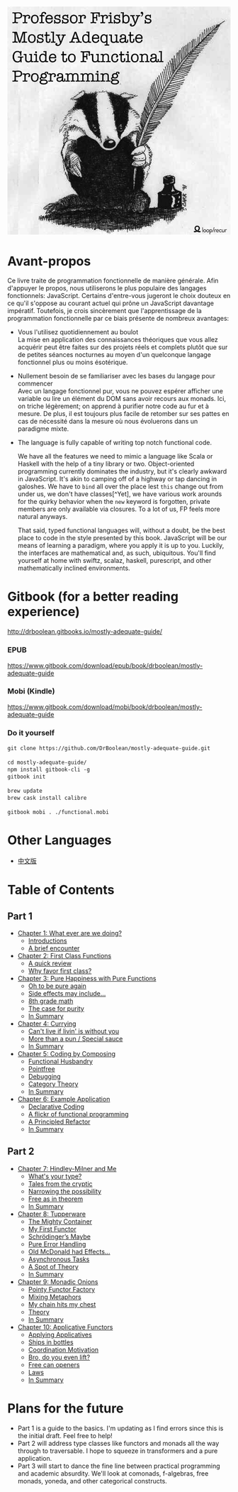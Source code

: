 <img src="images/cover.png"/>

# Avant-propos

Ce livre traite de programmation fonctionnelle de manière générale. Afin d'appuyer le propos, nous
utiliserons le plus populaire des langages fonctionnels: JavaScript. Certains d'entre-vous jugeront
le choix douteux en ce qu'il s'oppose au courant actuel qui prône un JavaScript davantage impératif.
Toutefois, je crois sincèrement que l'apprentissage de la programmation fonctionnelle par ce biais
présente de nombreux avantages:

- Vous l'utilisez quotidiennement au boulot   
    La mise en application des connaissances théoriques que vous allez acquérir peut être faites sur
    des projets réels et complets plutôt que sur de petites séances nocturnes au moyen d'un
    quelconque langage fonctionnel plus ou moins ésotérique. 

- Nullement besoin de se familiariser avec les bases du langage pour commencer   
    Avec un langage fonctionnel pur, vous ne pouvez espérer afficher une variable ou lire un élément
    du DOM sans avoir recours aux monads. Ici, on triche légèrement; on apprend à purifier notre code
    au fur et à mesure. De plus, il est toujours plus facile de retomber sur ses pattes en cas de
    nécessité dans la mesure où nous évoluerons dans un paradigme mixte. 

* The language is fully capable of writing top notch functional code.

    We have all the features we need to mimic a language like Scala or Haskell with the help of a
    tiny library or two. Object-oriented programming currently dominates the industry, but it's
    clearly awkward in JavaScript. It's akin to camping off of a highway or tap dancing in galoshes.
    We have to `bind` all over the place lest `this` change out from under us, we don't have
    classes[^Yet], we have various work arounds for the quirky behavior when the `new` keyword is
    forgotten, private members are only available via closures. To a lot of us, FP feels more
    natural anyways.

    That said, typed functional languages will, without a doubt, be the best place to code in the style
    presented by this book. JavaScript will be our means of learning a paradigm, where you apply it is
    up to you. Luckily, the interfaces are mathematical and, as such, ubiquitous. You'll find yourself
    at home with swiftz, scalaz, haskell, purescript, and other mathematically inclined environments.


# Gitbook (for a better reading experience)

http://drboolean.gitbooks.io/mostly-adequate-guide/

### EPUB

https://www.gitbook.com/download/epub/book/drboolean/mostly-adequate-guide

### Mobi (Kindle)

https://www.gitbook.com/download/mobi/book/drboolean/mostly-adequate-guide

### Do it yourself

```
git clone https://github.com/DrBoolean/mostly-adequate-guide.git

cd mostly-adequate-guide/
npm install gitbook-cli -g
gitbook init

brew update
brew cask install calibre

gitbook mobi . ./functional.mobi
```

# Other Languages

* [中文版](https://github.com/llh911001/mostly-adequate-guide-chinese)


# Table of Contents

## Part 1

* [Chapter 1: What ever are we doing?](ch1.md)
  * [Introductions](ch1.md#introductions)
  * [A brief encounter](ch1.md#a-brief-encounter)
* [Chapter 2: First Class Functions](ch2.md)
  * [A quick review](ch2.md#a-quick-review)
  * [Why favor first class?](ch2.md#why-favor-first-class)
* [Chapter 3: Pure Happiness with Pure Functions](ch3.md)
  * [Oh to be pure again](ch3.md#oh-to-be-pure-again)
  * [Side effects may include...](ch3.md#side-effects-may-include)
  * [8th grade math](ch3.md#8th-grade-math)
  * [The case for purity](ch3.md#the-case-for-purity)
  * [In Summary](ch3.md#in-summary)
* [Chapter 4: Currying](ch4.md)
  * [Can't live if livin' is without you](ch4.md#cant-live-if-livin-is-without-you)
  * [More than a pun / Special sauce](ch4.md#more-than-a-pun--special-sauce)
  * [In Summary](ch4.md#in-summary)
* [Chapter 5: Coding by Composing](ch5.md)
  * [Functional Husbandry](ch5.md#functional-husbandry)
  * [Pointfree](ch5.md#pointfree)
  * [Debugging](ch5.md#debugging)
  * [Category Theory](ch5.md#category-theory)
  * [In Summary](ch5.md#in-summary)
* [Chapter 6: Example Application](ch6.md)
  * [Declarative Coding](ch6.md#declarative-coding)
  * [A flickr of functional programming](ch6.md#a-flickr-of-functional-programming)
  * [A Principled Refactor](ch6.md#a-principled-refactor)
  * [In Summary](ch6.md#in-summary)

## Part 2

* [Chapter 7: Hindley-Milner and Me](ch7.md)
  * [What's your type?](ch7.md#whats-your-type)
  * [Tales from the cryptic](ch7.md#tales-from-the-cryptic)
  * [Narrowing the possibility](ch7.md#narrowing-the-possibility)
  * [Free as in theorem](ch7.md#free-as-in-theorem)
  * [In Summary](ch7.md#in-summary)
* [Chapter 8: Tupperware](ch8.md)
  * [The Mighty Container](ch8.md#the-mighty-container)
  * [My First Functor](ch8.md#my-first-functor)
  * [Schrödinger’s Maybe](ch8.md#schrodingers-maybe)
  * [Pure Error Handling](ch8.md#pure-error-handling)
  * [Old McDonald had Effects…](ch8.md#old-mcdonald-had-effects)
  * [Asynchronous Tasks](ch8.md#asynchronous-tasks)
  * [A Spot of Theory](ch8.md#a-spot-of-theory)
  * [In Summary](ch8.md#in-summary)
* [Chapter 9: Monadic Onions](ch9.md)
  * [Pointy Functor Factory](ch9.md#pointy-functor-factory)
  * [Mixing Metaphors](ch9.md#mixing-metaphors)
  * [My chain hits my chest](ch9.md#my-chain-hits-my-chest)
  * [Theory](ch9.md#theory)
  * [In Summary](ch9.md#in-summary)
* [Chapter 10: Applicative Functors](ch10.md)
  * [Applying Applicatives](ch10.md#applying-applicatives)
  * [Ships in bottles](ch10.md#ships-in-bottles)
  * [Coordination Motivation](ch10.md#coordination-motivation)
  * [Bro, do you even lift?](ch10.md#bro-do-you-even-lift)
  * [Free can openers](ch10.md#free-can-openers)
  * [Laws](ch10.md#laws)
  * [In Summary](ch10.md#in-summary)


# Plans for the future

* Part 1 is a guide to the basics. I'm updating as I find errors since this is the initial draft. Feel free to help!
* Part 2 will address type classes like functors and monads all the way through to traversable. I hope to squeeze in transformers and a pure application.
* Part 3 will start to dance the fine line between practical programming and academic absurdity. We'll look at comonads, f-algebras, free monads, yoneda, and other categorical constructs.

